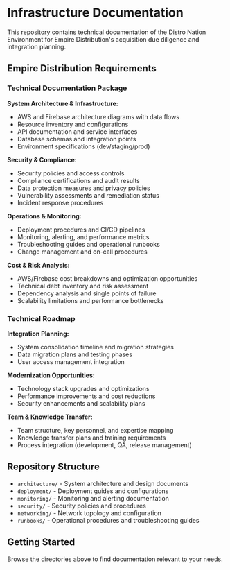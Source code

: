 # Infrastructure Documentation

This repository contains technical documentation of the Distro Nation Environment for Empire Distribution's acquisition due diligence and integration planning.

## Empire Distribution Requirements

### Technical Documentation Package

**System Architecture & Infrastructure:**
- AWS and Firebase architecture diagrams with data flows
- Resource inventory and configurations
- API documentation and service interfaces
- Database schemas and integration points
- Environment specifications (dev/staging/prod)

**Security & Compliance:**
- Security policies and access controls
- Compliance certifications and audit results
- Data protection measures and privacy policies
- Vulnerability assessments and remediation status
- Incident response procedures

**Operations & Monitoring:**
- Deployment procedures and CI/CD pipelines
- Monitoring, alerting, and performance metrics
- Troubleshooting guides and operational runbooks
- Change management and on-call procedures

**Cost & Risk Analysis:**
- AWS/Firebase cost breakdowns and optimization opportunities
- Technical debt inventory and risk assessment
- Dependency analysis and single points of failure
- Scalability limitations and performance bottlenecks

### Technical Roadmap

**Integration Planning:**
- System consolidation timeline and migration strategies
- Data migration plans and testing phases
- User access management integration

**Modernization Opportunities:**
- Technology stack upgrades and optimizations
- Performance improvements and cost reductions
- Security enhancements and scalability plans

**Team & Knowledge Transfer:**
- Team structure, key personnel, and expertise mapping
- Knowledge transfer plans and training requirements
- Process integration (development, QA, release management)

## Repository Structure

- `architecture/` - System architecture and design documents
- `deployment/` - Deployment guides and configurations
- `monitoring/` - Monitoring and alerting documentation
- `security/` - Security policies and procedures
- `networking/` - Network topology and configuration
- `runbooks/` - Operational procedures and troubleshooting guides

## Getting Started

Browse the directories above to find documentation relevant to your needs.
